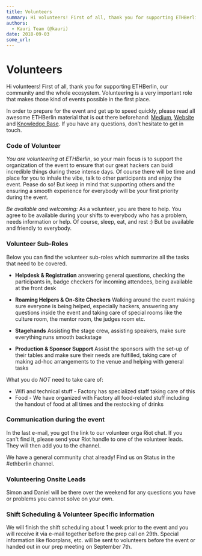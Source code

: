```yaml
---
title: Volunteers
summary: Hi volunteers! First of all, thank you for supporting ETHBerlin, our community and the whole ecosystem. Volunteering is a very important role that makes those kind of events possible in the first place. In order to prepare for the event and get up to speed quickly, please read all awesome ETHBerlin material that is out there beforehand- Medium, Website and Knowledge Base. If you have any questions, don’t hesitate to get in touch. Code of Volunteer You are volunteering at ETHBerlin, so your main
authors:
  - Kauri Team (@kauri)
date: 2018-09-03
some_url: 
---
```


# Volunteers


Hi volunteers! 
First of all, thank you for supporting ETHBerlin, our community and the whole ecosystem.
Volunteering is a very important role that makes those kind of events possible in the first place.

In order to prepare for the event and get up to speed quickly, please read all awesome ETHBerlin material that is out there beforehand: [Medium](https://medium.com/ethberlin), [Website](http://ethberlin.com) and [Knowledge Base](https://beta.kauri.io/article/75f1de6eb6c04ababf1aba0213f886a5).
If you have any questions, don’t hesitate to get in touch.

### Code of Volunteer
*You are volunteering at ETHBerlin*, so your main focus is to support the organization of the event to ensure that our great hackers can buidl incredible things during these intense days. Of course there will be time and place for you to inhale the vibe, talk to other participants and enjoy the event. Pease do so! But keep in mind that supporting others and the ensuring a smooth experience for everybody will be your first priority during the event.

*Be available and welcoming:* As a volunteer, you are there to help. You agree to be available during your shifts to everybody who has a problem, needs information or help. Of course, sleep, eat, and rest :) But be available and friendly to everybody.

### Volunteer Sub-Roles
Below you can find the volunteer sub-roles which summarize all the tasks that need to be covered.

- **Helpdesk & Registration** answering general questions, checking the participants in, badge checkers for incoming attendees, being available at the front desk

- **Roaming Helpers & On-Site Checkers** Walking around the event making sure everyone is being helped, especially hackers, answering any questions inside the event and taking care of special rooms like the culture room, the mentor room, the judges room etc.

- **Stagehands** Assisting the stage crew,  assisting speakers, make sure everything runs smooth backstage

- **Production & Sponsor Support** Assist the sponsors with the set-up of their tables and make sure their needs are fulfilled, taking care of making ad-hoc arrangements to the venue and helping with general tasks


What you do *NOT* need to take care of:
- Wifi and technical stuff - Factory has specialized staff taking care of this
- Food - We have organized with Factory all food-related stuff including the handout of food at all times and the restocking of drinks

### Communication during the event

In the last e-mail, you got the link to our volunteer orga Riot chat. If you can't find it, please send your Riot handle to one of the volunteer leads. They will then add you to the channel.

We have a general community chat already! Find us on Status in the #ethberlin channel.

### Volunteering Onsite Leads

Simon and Daniel will be there over the weekend for any questions you have or problems you cannot solve on your own.

### Shift Scheduling & Volunteer Specific information

We will finish the shift scheduling about 1 week prior to the event and you will receive it via e-mail together before the prep call on 29th. Special information like floorplans, etc. will be sent to volunteers before the event or handed out in our prep meeting on September 7th.